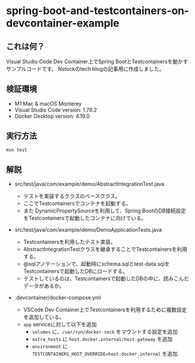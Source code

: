 # spring-boot-and-testcontainers-on-devcontainer-example

## これは何？

Visual Studio Code Dev Container上でSpring BootとTestcontainersを動かすサンプルコードです。
Nstockのtech blogの記事用に作成しました。


## 検証環境

* M1 Mac & macOS Monterey
* Visual Studio Code version: 1.78.2
* Docker Desktop version: 4.19.0


## 実行方法

```bash
mvn test
```


## 解説

* src/test/java/com/example/demo/AbstractIntegrationTest.java
  * テストを実装するクラスのベースクラス。
  * ここでTestcontainersでコンテナを起動する。
  * また DynamicPropertySourceを利用して、Spring BootのDB接続設定をTestcontainersで起動したコンテナに向けている。

* src/test/java/com/example/demo/DemoApplicationTests.java
  * Testcontainersを利用したテスト実装。
  * AbstractIntegrationTestクラスを継承することでTestcontainersを利用する。
  * @sqlアノテーションで、起動時にschema.sqlとtest-data.sqlをTestcontainersで起動したDBにロードする。
  * テストしているのは、Testcontainersで起動したDBの中に、読みこんだデータがあるか。

* .devcontainer/docker-compose.yml
  * VSCode Dev Container上でTestcontainersを利用するために複数設定を追加している。
  * `app` serviceに対して以下を追加
    * `volumes` に、`/var/run/docker.sock` をマウントする設定を追加
    * `extra_hosts` に `host.docker.internal:host-gateway` を追加
    * `environment` に `TESTCONTAINERS_HOST_OVERRIDE=host.docker.internal` を追加

